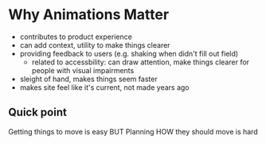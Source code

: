 # Why Animations Matter

- contributes to product experience
- can add context, utility to make things clearer
- providing feedback to users (e.g. shaking when didn't fill out field)
  - related to accessbility: can draw attention, make things clearer for people with visual impairments
- sleight of hand, makes things seem faster
- makes site feel like it's current, not made years ago

## Quick point

Getting things to move is easy
BUT
Planning HOW they should move is hard